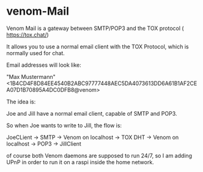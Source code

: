 # venom-Mail

Venom Mail is a gateway between SMTP/POP3 and the TOX protocol ( https://tox.chat/) 

It allows you to use a normal email client with the TOX Protocol, which is normally used for chat. 

Email addresses will look like:

"Max Mustermann" \<1B4CD4F8D84EE4540B2ABC97777448AEC5DA4073613DD6A61B1AF2CEA07D1B70895A4DC0DFB8@venom\>

The idea is:

Joe and Jill have a normal email client, capable of SMTP and POP3.

So when Joe wants to write to Jill, the flow is:

JoeCLient -> SMTP -> Venom on localhost -> TOX DHT -> Venom on localhost -> POP3 -> JillClient

of course both Venom daemons are supposed to run 24/7, so I am adding UPnP in order to run it on a raspi inside
the home network.
